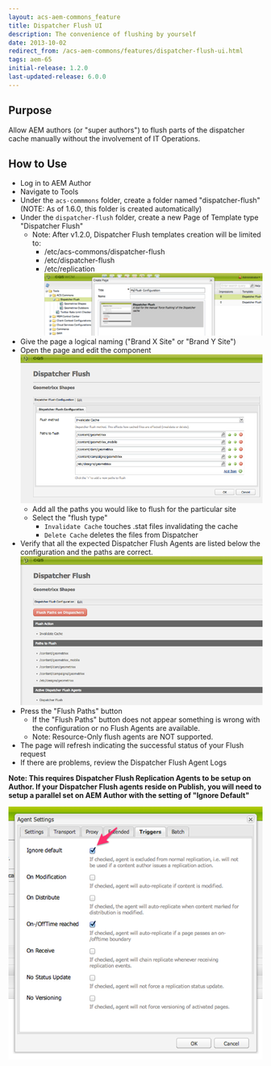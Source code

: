 ```yaml
---
layout: acs-aem-commons_feature
title: Dispatcher Flush UI
description: The convenience of flushing by yourself
date: 2013-10-02
redirect_from: /acs-aem-commons/features/dispatcher-flush-ui.html
tags: aem-65
initial-release: 1.2.0
last-updated-release: 6.0.0
---
```


## Purpose

Allow AEM authors (or "super authors") to flush parts of the dispatcher cache manually without the involvement of IT Operations.

## How to Use

* Log in to AEM Author
* Navigate to Tools
* Under the `acs-commmons` folder, create a folder named "dispatcher-flush" (NOTE: As of 1.6.0, this folder is created automatically)
* Under the `dispatcher-flush` folder, create a new Page of Template type "Dispatcher Flush"
    * Note: After v1.2.0, Dispatcher Flush templates creation will be limited to:
        * /etc/acs-commons/dispatcher-flush
        * /etc/dispatcher-flush
        * /etc/replication
![image](images/new-page.png)
* Give the page a logical naming ("Brand X Site" or "Brand Y Site")
* Open the page and edit the component
![image](images/dialog.png)
    * Add all the paths you would like to flush for the particular site
    * Select the "flush type"
      * `Invalidate Cache` touches .stat files invalidating the cache
      * `Delete Cache` deletes the files from Dispatcher
* Verify that all the expected Dispatcher Flush Agents are listed below the configuration and the paths are correct.
![image](images/dispatcher-flush-ui.png)
* Press the "Flush Paths" button
    * If the "Flush Paths" button does not appear something is wrong with the configuration or no Flush Agents are available.
    * Note: Resource-Only flush agents are NOT supported.
* The page will refresh indicating the successful status of your Flush request
* If there are problems, review the Dispatcher Flush Agent Logs

**Note: This requires Dispatcher Flush Replication Agents to be setup on Author. If your Dispatcher Flush agents reside on Publish, you will need to setup a parallel set on AEM Author with the setting of "Ignore Default"**

![image](images/replication-agent-config-ignore-default.png)      
